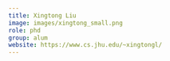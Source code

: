 ```yaml
---
title: Xingtong Liu
image: images/xingtong_small.png
role: phd
group: alum
website: https://www.cs.jhu.edu/~xingtongl/
---
```

